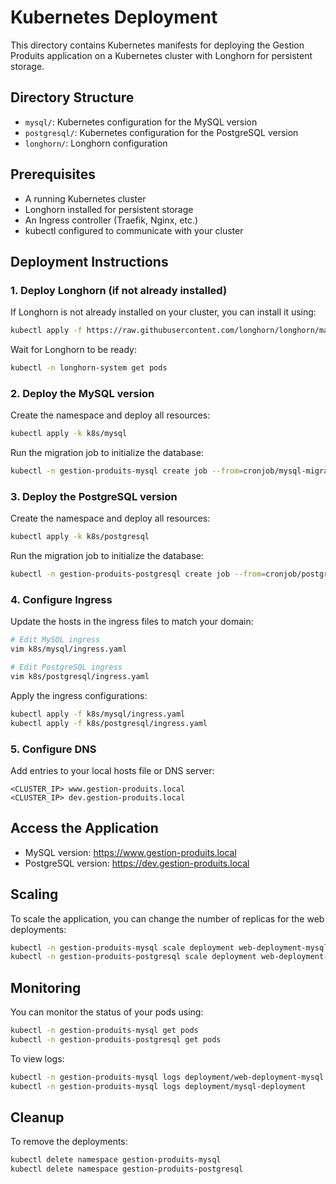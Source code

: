 # Kubernetes Deployment

This directory contains Kubernetes manifests for deploying the Gestion Produits application on a Kubernetes cluster with Longhorn for persistent storage.

## Directory Structure

- `mysql/`: Kubernetes configuration for the MySQL version
- `postgresql/`: Kubernetes configuration for the PostgreSQL version
- `longhorn/`: Longhorn configuration

## Prerequisites

- A running Kubernetes cluster
- Longhorn installed for persistent storage
- An Ingress controller (Traefik, Nginx, etc.)
- kubectl configured to communicate with your cluster

## Deployment Instructions

### 1. Deploy Longhorn (if not already installed)

If Longhorn is not already installed on your cluster, you can install it using:

```bash
kubectl apply -f https://raw.githubusercontent.com/longhorn/longhorn/master/deploy/longhorn.yaml
```

Wait for Longhorn to be ready:

```bash
kubectl -n longhorn-system get pods
```

### 2. Deploy the MySQL version

Create the namespace and deploy all resources:

```bash
kubectl apply -k k8s/mysql
```

Run the migration job to initialize the database:

```bash
kubectl -n gestion-produits-mysql create job --from=cronjob/mysql-migration-job mysql-init
```

### 3. Deploy the PostgreSQL version

Create the namespace and deploy all resources:

```bash
kubectl apply -k k8s/postgresql
```

Run the migration job to initialize the database:

```bash
kubectl -n gestion-produits-postgresql create job --from=cronjob/postgresql-migration-job postgresql-init
```

### 4. Configure Ingress

Update the hosts in the ingress files to match your domain:

```bash
# Edit MySQL ingress
vim k8s/mysql/ingress.yaml

# Edit PostgreSQL ingress
vim k8s/postgresql/ingress.yaml
```

Apply the ingress configurations:

```bash
kubectl apply -f k8s/mysql/ingress.yaml
kubectl apply -f k8s/postgresql/ingress.yaml
```

### 5. Configure DNS

Add entries to your local hosts file or DNS server:

```
<CLUSTER_IP> www.gestion-produits.local
<CLUSTER_IP> dev.gestion-produits.local
```

## Access the Application

- MySQL version: https://www.gestion-produits.local
- PostgreSQL version: https://dev.gestion-produits.local

## Scaling

To scale the application, you can change the number of replicas for the web deployments:

```bash
kubectl -n gestion-produits-mysql scale deployment web-deployment-mysql --replicas=5
kubectl -n gestion-produits-postgresql scale deployment web-deployment-postgresql --replicas=5
```

## Monitoring

You can monitor the status of your pods using:

```bash
kubectl -n gestion-produits-mysql get pods
kubectl -n gestion-produits-postgresql get pods
```

To view logs:

```bash
kubectl -n gestion-produits-mysql logs deployment/web-deployment-mysql
kubectl -n gestion-produits-mysql logs deployment/mysql-deployment
```

## Cleanup

To remove the deployments:

```bash
kubectl delete namespace gestion-produits-mysql
kubectl delete namespace gestion-produits-postgresql
```
